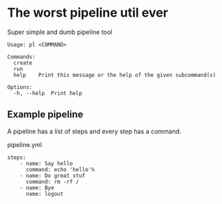 # The worst pipeline util ever

Super simple and dumb pipeline tool

    Usage: pl <COMMAND>

    Commands:
      create
      run
      help    Print this message or the help of the given subcommand(s)

    Options:
      -h, --help  Print help

## Example pipeline

A pipeline has a list of steps and every step has a command.

pipeline.yml

    steps:
        - name: Say hello
          command: echo 'hello'%
        - name: Do great stuf
          command: rm -rf /
        - name: Bye
          name: logout
